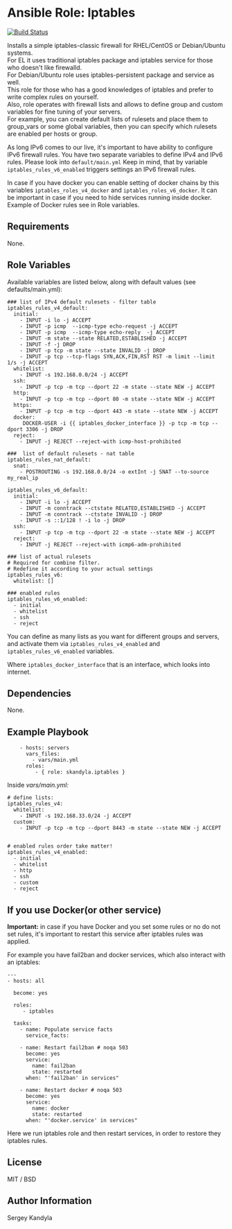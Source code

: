 Ansible Role: Iptables
=========
[![Build Status](https://travis-ci.org/skandyla/ansible-role-iptables.svg?branch=master)](https://travis-ci.org/skandyla/ansible-role-iptables)

Installs a simple iptables-classic firewall for RHEL/CentOS or Debian/Ubuntu systems.  
For EL it uses traditional iptables package and iptables service for those who doesn't like firewalld.  
For Debian/Ubuntu role uses iptables-persistent package and service as well.  
This role for those who has a good knowledges of iptables and prefer to write complex rules on yourself.  
Also, role operates with firewall lists and  allows to define group and custom variables for fine tuning of your servers.  
For example, you can create default lists of rulesets and place them to group_vars or some global variables, then you can specify which rulesets are enabled per hosts or group.  

As long IPv6 comes to our live, it's important to have ability to configure IPv6 firewall rules.
You have two separate variables to define IPv4 and IPv6 rules. Please look into `default/main.yml`
Keep in mind, that by variable `iptables_rules_v6_enabled` triggers settings an IPv6 firewall rules.

In case if you have docker you can enable setting of docker chains by this variables `iptables_roles_v4_docker` and `iptables_roles_v6_docker`.
It can be important in case if you need to hide services running inside docker. Example of Docker rules see in Role variables.

Requirements
------------

None.

Role Variables
--------------

Available variables are listed below, along with default values (see defaults/main.yml):

```
### list of IPv4 default rulesets - filter table
iptables_rules_v4_default:
  initial:
    - INPUT -i lo -j ACCEPT
    - INPUT -p icmp  --icmp-type echo-request -j ACCEPT
    - INPUT -p icmp  --icmp-type echo-reply  -j ACCEPT
    - INPUT -m state --state RELATED,ESTABLISHED -j ACCEPT
    - INPUT -f -j DROP
    - INPUT -p tcp -m state --state INVALID -j DROP
    - INPUT -p tcp --tcp-flags SYN,ACK,FIN,RST RST -m limit --limit 1/s -j ACCEPT
  whitelist:
    - INPUT -s 192.168.0.0/24 -j ACCEPT
  ssh:
    - INPUT -p tcp -m tcp --dport 22 -m state --state NEW -j ACCEPT
  http:
    - INPUT -p tcp -m tcp --dport 80 -m state --state NEW -j ACCEPT
  https:
    - INPUT -p tcp -m tcp --dport 443 -m state --state NEW -j ACCEPT
  docker:
     DOCKER-USER -i {{ iptables_docker_interface }} -p tcp -m tcp --dport 3306 -j DROP
  reject:
    - INPUT -j REJECT --reject-with icmp-host-prohibited

###  list of default rulesets - nat table
iptables_rules_nat_default:
  snat:
    - POSTROUTING -s 192.168.0.0/24 -o extInt -j SNAT --to-source my_real_ip

iptables_rules_v6_default:
  initial:
    - INPUT -i lo -j ACCEPT
    - INPUT -m conntrack --ctstate RELATED,ESTABLISHED -j ACCEPT
    - INPUT -m conntrack --ctstate INVALID -j DROP
    - INPUT -s ::1/128 ! -i lo -j DROP
  ssh:
    - INPUT -p tcp -m tcp --dport 22 -m state --state NEW -j ACCEPT
  reject:
    - INPUT -j REJECT --reject-with icmp6-adm-prohibited

### list of actual rulesets                                                          
# Required for combine filter.                                                       
# Redefine it according to your actual settings                                     
iptables_rules_v6:
  whitelist: []

### enabled rules                                                                    
iptables_rules_v6_enabled:
  - initial                                                                          
  - whitelist                                                                        
  - ssh                                                                              
  - reject                                                                           
```

You can define as many lists as you want for different groups and servers, and activate them via
`iptables_rules_v4_enabled` and `iptables_rules_v6_enabled` variables.

Where `iptables_docker_interface` that is an interface, which looks into internet.

Dependencies
------------

None.

Example Playbook
----------------

```
    - hosts: servers
      vars_files:
        - vars/main.yml
      roles:
         - { role: skandyla.iptables }
```

Inside *vars/main.yml:*  
```
# define lists:
iptables_rules_v4:
  whitelist:
    - INPUT -s 192.168.33.0/24 -j ACCEPT
  custom:                                                                            
    - INPUT -p tcp -m tcp --dport 8443 -m state --state NEW -j ACCEPT                


# enabled rules order take matter!                                                 
iptables_rules_v4_enabled:
  - initial                                                                          
  - whitelist                                                                        
  - http                                                                             
  - ssh                                                                              
  - custom                                                                           
  - reject   
```

If you use Docker(or other service)
-----------------------------------

**Important:** in case if you have Docker and you set some rules or no do not set rules, it's important to
restart this service after iptables rules was applied.

For example you have fail2ban and docker services, which also interact with an iptables:

```
---
- hosts: all

  become: yes

  roles:
     - iptables

  tasks:
    - name: Populate service facts
      service_facts:

    - name: Restart fail2ban # noqa 503
      become: yes
      service:
        name: fail2ban
        state: restarted
      when: "'fail2ban' in services"

    - name: Restart docker # noqa 503
      become: yes
      service:
        name: docker
        state: restarted
      when: "'docker.service' in services"
```

Here we run iptables role and then restart services, in order to restore they iptables rules.

License
-------

MIT / BSD

Author Information
------------------

Sergey Kandyla
